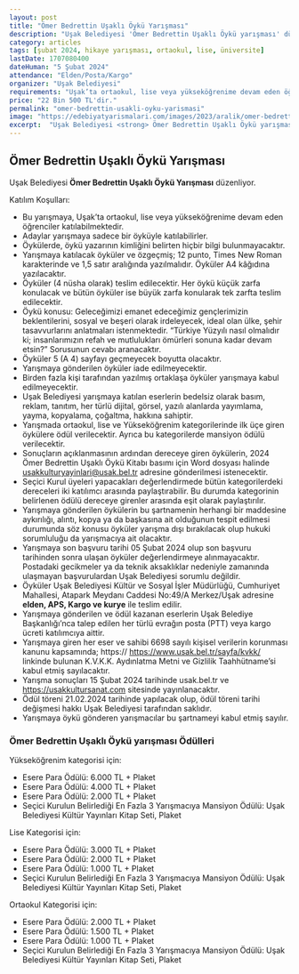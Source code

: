 ```yaml
---
layout: post
title: "Ömer Bedrettin Uşaklı Öykü Yarışması"
description: "Uşak Belediyesi 'Ömer Bedrettin Uşaklı Öykü yarışması' düzenliyor."
category: articles
tags: [şubat 2024, hikaye yarışması, ortaokul, lise, üniversite]
lastDate: 1707080400
dateHuman: "5 Şubat 2024"
attendance: "Elden/Posta/Kargo"
organizer: "Uşak Belediyesi"
requirements: "Uşak’ta ortaokul, lise veya yükseköğrenime devam eden öğrenciler katılabilir."
price: "22 Bin 500 TL'dir."
permalink: "omer-bedrettin-usakli-oyku-yarismasi"
image: "https://edebiyatyarismalari.com/images/2023/aralik/omer-bedrettin-usakli-oyku-yarismasi.jpg"
excerpt:  "Uşak Belediyesi <strong> Ömer Bedrettin Uşaklı Öykü yarışması </strong> düzenliyor."
---
```


## Ömer Bedrettin Uşaklı Öykü Yarışması
Uşak Belediyesi **Ömer Bedrettin Uşaklı Öykü Yarışması** düzenliyor.  

Katılım Koşulları:
- Bu yarışmaya, Uşak’ta ortaokul, lise veya yükseköğrenime devam eden öğrenciler katılabilmektedir.
- Adaylar yarışmaya sadece bir öyküyle katılabilirler.
- Öykülerde, öykü yazarının kimliğini belirten hiçbir bilgi bulunmayacaktır.
- Yarışmaya katılacak öyküler ve özgeçmiş; 12 punto, Times New Roman karakterinde ve 1,5 satır aralığında yazılmalıdır.  Öyküler A4 kâğıdına yazılacaktır.
- Öyküler (4 nüsha olarak) teslim edilecektir. Her öykü küçük zarfa konulacak ve bütün öyküler ise büyük zarfa konularak tek zarfta teslim edilecektir.
- Öykü konusu: Geleceğimizi emanet edeceğimiz gençlerimizin beklentilerini, sosyal ve beşeri olarak irdeleyecek, ideal olan ülke, şehir tasavvurlarını anlatmaları istenmektedir. “Türkiye Yüzyılı nasıl olmalıdır ki; insanlarımızın refah ve mutlulukları ömürleri sonuna kadar devam etsin?” Sorusunun cevabı aranacaktır.
- Öyküler 5 (A 4) sayfayı geçmeyecek boyutta olacaktır.
- Yarışmaya gönderilen öyküler iade edilmeyecektir.
- Birden fazla kişi tarafından yazılmış ortaklaşa öyküler yarışmaya kabul edilmeyecektir.
- Uşak Belediyesi yarışmaya katılan eserlerin bedelsiz olarak basım, reklam, tanıtım, her türlü dijital, görsel, yazılı alanlarda yayımlama, yayma, kopyalama, çoğaltma, hakkına sahiptir.
- Yarışmada ortaokul, lise ve Yükseköğrenim kategorilerinde ilk üçe giren öykülere ödül verilecektir. Ayrıca bu kategorilerde mansiyon ödülü verilecektir.
- Sonuçların açıklanmasının ardından dereceye giren öykülerin, 2024 Ömer Bedrettin Uşaklı Öykü Kitabı basımı için Word dosyası halinde usakkulturyayinlari@usak.bel.tr adresine gönderilmesi istenecektir.
- Seçici Kurul üyeleri yapacakları değerlendirmede bütün kategorilerdeki dereceleri iki katılımcı arasında paylaştırabilir. Bu durumda kategorinin belirlenen ödülü dereceye girenler arasında eşit olarak paylaştırılır.
- Yarışmaya gönderilen öykülerin bu şartnamenin herhangi bir maddesine aykırılığı, alıntı, kopya ya da başkasına ait olduğunun tespit edilmesi durumunda söz konusu öyküler yarışma dışı bırakılacak olup hukuki sorumluluğu da yarışmacıya ait olacaktır.
- Yarışmaya son başvuru tarihi 05 Şubat 2024 olup son başvuru tarihinden sonra ulaşan öyküler değerlendirmeye alınmayacaktır. Postadaki gecikmeler ya da teknik aksaklıklar nedeniyle zamanında ulaşmayan başvurulardan Uşak Belediyesi sorumlu değildir.
- Öyküler Uşak Belediyesi Kültür ve Sosyal İşler Müdürlüğü, Cumhuriyet Mahallesi, Atapark Meydanı Caddesi No:49/A Merkez/Uşak adresine **elden, APS, Kargo ve kurye** ile teslim edilir.
- Yarışmaya gönderilen ve ödül kazanan eserlerin Uşak Belediye Başkanlığı’nca talep edilen her türlü evrağın posta (PTT) veya kargo ücreti katılımcıya aittir.
- Yarışmaya giren her eser ve sahibi 6698 sayılı kişisel verilerin korunması kanunu kapsamında; https:// https://www.usak.bel.tr/sayfa/kvkk/ linkinde bulunan K.V.K.K. Aydınlatma Metni ve Gizlilik Taahhütname’si kabul etmiş sayılacaktır.
- Yarışma sonuçları 15 Şubat 2024 tarihinde usak.bel.tr ve https://usakkultursanat.com sitesinde yayınlanacaktır.
- Ödül töreni 21.02.2024 tarihinde yapılacak olup, ödül töreni tarihi değişmesi hakkı Uşak Belediyesi tarafından saklıdır.
- Yarışmaya öykü gönderen yarışmacılar bu şartnameyi kabul etmiş sayılır.


### Ömer Bedrettin Uşaklı Öykü yarışması Ödülleri
Yükseköğrenim kategorisi için:
- Esere Para Ödülü: 6.000 TL + Plaket
- Esere Para Ödülü: 4.000 TL + Plaket
- Esere Para Ödülü: 2.000 TL + Plaket
- Seçici Kurulun Belirlediği En Fazla 3 Yarışmacıya Mansiyon Ödülü: Uşak Belediyesi Kültür Yayınları Kitap Seti, Plaket  

Lise Kategorisi için:
- Esere Para Ödülü: 3.000 TL + Plaket
- Esere Para Ödülü: 2.000 TL + Plaket
- Esere Para Ödülü: 1.000 TL + Plaket
- Seçici Kurulun Belirlediği En Fazla 3 Yarışmacıya Mansiyon Ödülü: Uşak Belediyesi Kültür Yayınları Kitap Seti, Plaket 

Ortaokul Kategorisi için:
- Esere Para Ödülü: 2.000 TL + Plaket
- Esere Para Ödülü: 1.500 TL + Plaket
- Esere Para Ödülü: 1.000 TL + Plaket
- Seçici Kurulun Belirlediği En Fazla 3 Yarışmacıya Mansiyon Ödülü: Uşak Belediyesi Kültür Yayınları Kitap Seti, Plaket   